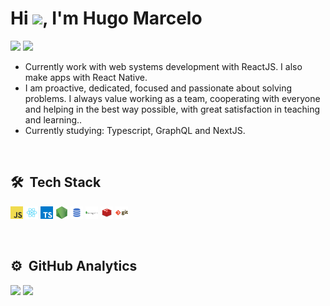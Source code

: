 <h1 align="left">Hi <img src="https://raw.githubusercontent.com/kaueMarques/kaueMarques/master/hi.gif" width="30px">, I'm Hugo Marcelo</h1>

<p align="center">
  
  [<img src="https://img.shields.io/badge/linkedin-%230077B5.svg?&style=for-the-badge&logo=linkedin&logoColor=white" />](https://www.linkedin.com/in/hugo-silva-dev/)
  [<img src="https://img.shields.io/badge/gmail-%23D14836.svg?&style=for-the-badge&logo=gmail&logoColor=white" />](mailto:hugomarcelo91@gmail.com)
</p>

- Currently work with web systems development with ReactJS. I also make apps with React Native.
- I am proactive, dedicated, focused and passionate about solving problems. I always value working as a team, cooperating with everyone and helping in the best way possible, with great satisfaction in teaching and learning..
- Currently studying: Typescript, GraphQL and NextJS.

<br>

## 🛠 &nbsp;Tech Stack

<code><img height="20" src="https://raw.githubusercontent.com/github/explore/80688e429a7d4ef2fca1e82350fe8e3517d3494d/topics/javascript/javascript.png"></code>
<code><img height="20" src="https://raw.githubusercontent.com/github/explore/80688e429a7d4ef2fca1e82350fe8e3517d3494d/topics/react/react.png"></code>
<code><img height="20" src="https://raw.githubusercontent.com/github/explore/80688e429a7d4ef2fca1e82350fe8e3517d3494d/topics/typescript/typescript.png"></code>
<code><img height="20" src="https://raw.githubusercontent.com/github/explore/80688e429a7d4ef2fca1e82350fe8e3517d3494d/topics/nodejs/nodejs.png"></code>
<code><img height="20" src="https://raw.githubusercontent.com/github/explore/80688e429a7d4ef2fca1e82350fe8e3517d3494d/topics/sql/sql.png"></code>
<code><img height="20" src="https://raw.githubusercontent.com/github/explore/80688e429a7d4ef2fca1e82350fe8e3517d3494d/topics/mongodb/mongodb.png"></code>
<code><img height="20" src="https://raw.githubusercontent.com/github/explore/80688e429a7d4ef2fca1e82350fe8e3517d3494d/topics/redis/redis.png"></code>
<code><img height="20" src="https://raw.githubusercontent.com/github/explore/80688e429a7d4ef2fca1e82350fe8e3517d3494d/topics/git/git.png"></code>

<br>

## ⚙️ &nbsp;GitHub Analytics

<p align="left">
  <img width="530em" src="https://github-readme-stats.vercel.app/api?username=hugomarcelosilva&show_icons=true&theme=dracula&line_height=27">
  <img width="530em" src="https://github-readme-stats.vercel.app/api/top-langs/?username=hugomarcelosilva&hide=css,java,html&theme=dracula">
</p>


